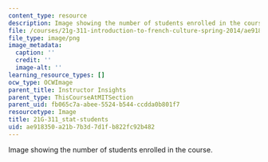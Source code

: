 ```yaml
---
content_type: resource
description: Image showing the number of students enrolled in the course.
file: /courses/21g-311-introduction-to-french-culture-spring-2014/ae918350a21b7b3d7d1fb822fc92b482_21G-311_stat-students.png
file_type: image/png
image_metadata:
  caption: ''
  credit: ''
  image-alt: ''
learning_resource_types: []
ocw_type: OCWImage
parent_title: Instructor Insights
parent_type: ThisCourseAtMITSection
parent_uid: fb065c7a-abee-5524-b544-ccdda0b801f7
resourcetype: Image
title: 21G-311_stat-students
uid: ae918350-a21b-7b3d-7d1f-b822fc92b482
---
```

Image showing the number of students enrolled in the course.

